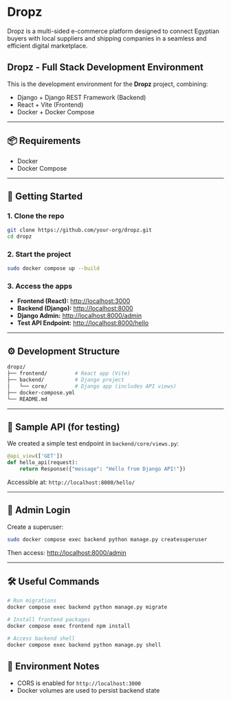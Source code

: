 # Dropz
Dropz is a multi-sided e-commerce platform designed to connect Egyptian buyers with local suppliers and shipping companies in a seamless and efficient digital marketplace.

## Dropz - Full Stack Development Environment

This is the development environment for the **Dropz** project, combining:

- Django + Django REST Framework (Backend)
- React + Vite (Frontend)
- Docker + Docker Compose

---

## 📦 Requirements

- Docker
- Docker Compose

---

## 🚀 Getting Started

### 1. Clone the repo

```bash
git clone https://github.com/your-org/dropz.git
cd dropz
```

### 2. Start the project

```bash
sudo docker compose up --build
```

### 3. Access the apps

  - **Frontend (React):** [http://localhost:3000](http://localhost:3000)
  - **Backend (Django):** [http://localhost:8000](http://localhost:8000)
  - **Django Admin:** [http://localhost:8000/admin](http://localhost:8000/admin)
  - **Test API Endpoint:** [http://localhost:8000/hello](http://localhost:8000/hello)

---

## ⚙️  Development Structure

```bash
dropz/
├── frontend/         # React app (Vite)
├── backend/          # Django project
│   └── core/         # Django app (includes API views)
├── docker-compose.yml
└── README.md
```

---

## 🧪 Sample API (for testing)

We created a simple test endpoint in `backend/core/views.py`:
```python
@api_view(['GET'])
def hello_api(request):
    return Response({"message": "Hello from Django API!"})
```

Accessible at: `http://localhost:8000/hello/`

---

## 🔐 Admin Login

Create a superuser:

```bash
sudo docker compose exec backend python manage.py createsuperuser
```

Then access: [http://localhost:8000/admin](http://localhost:8000/admin)

---

## 🛠 Useful Commands

```bash
# Run migrations
docker compose exec backend python manage.py migrate

# Install frontend packages
docker compose exec frontend npm install

# Access backend shell
docker compose exec backend python manage.py shell
```

## 🧩 Environment Notes

  - CORS is enabled for `http://localhost:3000`
  - Docker volumes are used to persist backend state
